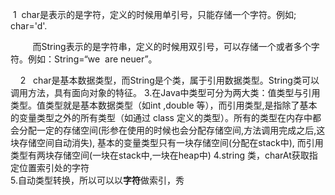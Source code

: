   1  char是表示的是字符，定义的时候用单引号，只能存储一个字符。例如; char='d'.

         而String表示的是字符串，定义的时候用双引号，可以存储一个或者多个字符。例如：String=“we  are neuer”。

    2   char是基本数据类型，而String是个类，属于引用数据类型。String类可以调用方法，具有面向对象的特征。
3.在Java中类型可分为两大类：值类型与引用类型。值类型就是基本数据类型（如int ,double 等），而引用类型,是指除了基本的变量类型之外的所有类型（如通过 class 定义的类型）。所有的类型在内存中都会分配一定的存储空间(形参在使用的时候也会分配存储空间,方法调用完成之后,这块存储空间自动消失), 基本的变量类型只有一块存储空间(分配在stack中), 而引用类型有两块存储空间(一块在stack中,一块在heap中)
4.string 类，charAt获取指定位置索引处的字符	
5.自动类型转换，所以可以以**字符**做索引，秀